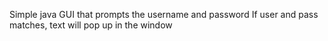 Simple java GUI that prompts the username and password
If user and pass matches, text will pop up in the window
